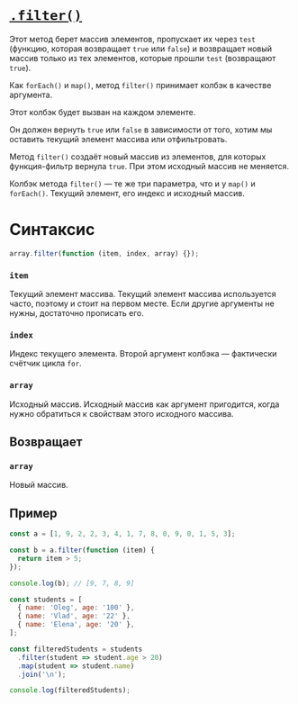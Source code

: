 # [`.filter()`](../index.md)

Этот метод берет массив элементов, пропускает их через `test` (функцию, которая возвращает `true` или `false`) и возвращает новый массив только из тех элементов, которые прошли `test` (возвращают `true`).

Как `forEach()` и `map()`, метод `filter()` принимает колбэк в качестве аргумента.

Этот колбэк будет вызван на каждом элементе.

Он должен вернуть `true` или `false` в зависимости от того, хотим мы оставить текущий элемент массива или отфильтровать.

Метод `filter()` создаёт новый массив из элементов, для которых функция-фильтр вернула `true`. При этом исходный массив не меняется.

Колбэк метода `filter()` — те же три параметра, что и у `map()` и `forEach()`. Текущий элемент, его индекс и исходный массив.

# Синтаксис

```js
array.filter(function (item, index, array) {});
```

### `item`

Текущий элемент массива. Текущий элемент массива используется часто, поэтому и стоит на первом месте. Если другие аргументы не нужны, достаточно прописать его.

### `index`

Индекс текущего элемента. Второй аргумент колбэка — фактически счётчик цикла `for`.

### `array`

Исходный массив. Исходный массив как аргумент пригодится, когда нужно обратиться к свойствам этого исходного массива.

## Возвращает

### `array`

Новый массив.

## Пример

```js
const a = [1, 9, 2, 2, 3, 4, 1, 7, 8, 0, 9, 0, 1, 5, 3];

const b = a.filter(function (item) {
  return item > 5;
});

console.log(b); // [9, 7, 8, 9]

const students = [
  { name: 'Oleg', age: '100' },
  { name: 'Vlad', age: '22' },
  { name: 'Elena', age: '20' },
];

const filteredStudents = students
  .filter(student => student.age > 20)
  .map(student => student.name)
  .join('\n');

console.log(filteredStudents);
```
